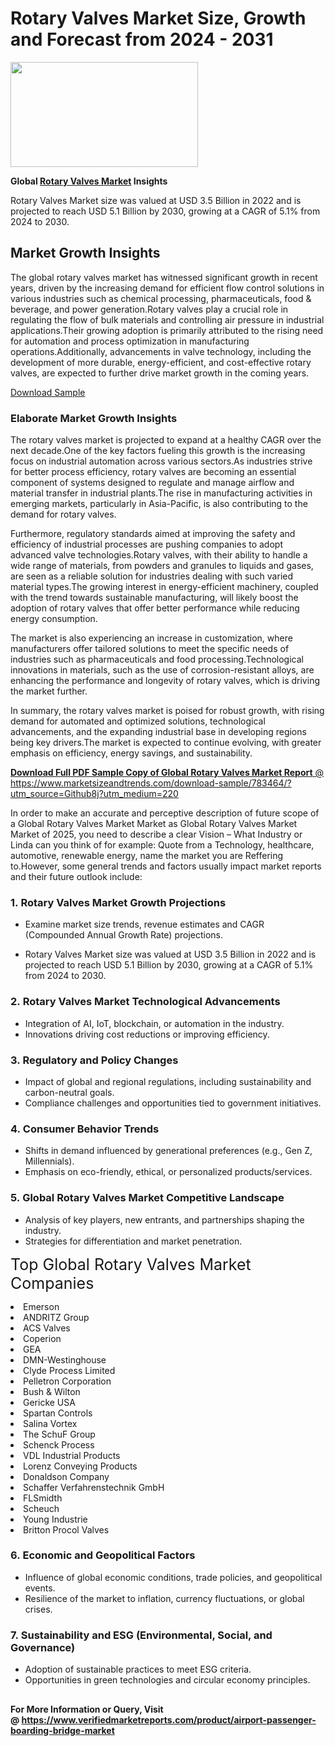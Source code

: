 <H1>Rotary Valves Market Size, Growth and Forecast from 2024 - 2031</H1><img class="aligncenter size-medium wp-image-584254" src="https://thirdeyenews.in/wp-content/uploads/2024/09/Global-Market-Research-300x168.jpeg" alt="" width="300" height="168" /><p><strong>Global&nbsp;<a href="https://www.marketsizeandtrends.com/download-sample/783464/?utm_source=Github8j?utm_medium=220">Rotary Valves Market</a> Insights</strong></p><p>Rotary Valves Market size was valued at USD 3.5 Billion in 2022 and is projected to reach USD 5.1 Billion by 2030, growing at a CAGR of 5.1% from 2024 to 2030.</p><p><h2>Market Growth Insights</h2> <p>The global rotary valves market has witnessed significant growth in recent years, driven by the increasing demand for efficient flow control solutions in various industries such as chemical processing, pharmaceuticals, food & beverage, and power generation.Rotary valves play a crucial role in regulating the flow of bulk materials and controlling air pressure in industrial applications.Their growing adoption is primarily attributed to the rising need for automation and process optimization in manufacturing operations.Additionally, advancements in valve technology, including the development of more durable, energy-efficient, and cost-effective rotary valves, are expected to further drive market growth in the coming years.</p> <p><a href="#">Download Sample</a></p> <h3>Elaborate Market Growth Insights</h3> <p>The rotary valves market is projected to expand at a healthy CAGR over the next decade.One of the key factors fueling this growth is the increasing focus on industrial automation across various sectors.As industries strive for better process efficiency, rotary valves are becoming an essential component of systems designed to regulate and manage airflow and material transfer in industrial plants.The rise in manufacturing activities in emerging markets, particularly in Asia-Pacific, is also contributing to the demand for rotary valves.</p> <p>Furthermore, regulatory standards aimed at improving the safety and efficiency of industrial processes are pushing companies to adopt advanced valve technologies.Rotary valves, with their ability to handle a wide range of materials, from powders and granules to liquids and gases, are seen as a reliable solution for industries dealing with such varied material types.The growing interest in energy-efficient machinery, coupled with the trend towards sustainable manufacturing, will likely boost the adoption of rotary valves that offer better performance while reducing energy consumption.</p> <p>The market is also experiencing an increase in customization, where manufacturers offer tailored solutions to meet the specific needs of industries such as pharmaceuticals and food processing.Technological innovations in materials, such as the use of corrosion-resistant alloys, are enhancing the performance and longevity of rotary valves, which is driving the market further.</p> <p>In summary, the rotary valves market is poised for robust growth, with rising demand for automated and optimized solutions, technological advancements, and the expanding industrial base in developing regions being key drivers.The market is expected to continue evolving, with greater emphasis on efficiency, energy savings, and sustainability.</p> <p><a href="#"></p><p><span class=""><strong>Download Full PDF Sample Copy of Global Rotary Valves Market Report</strong> @ <a href="https://www.marketsizeandtrends.com/download-sample/783464/?utm_source=Github8j?utm_medium=220" target="_blank">https://www.marketsizeandtrends.com/download-sample/783464/?utm_source=Github8j?utm_medium=220</a></span></p><p>In order to make an accurate and perceptive description of future scope of a Global&nbsp;Rotary Valves Market Market as Global&nbsp;Rotary Valves Market Market of 2025, you need to describe a clear Vision &ndash; What Industry or Linda can you think of for example: Quote from a Technology, healthcare, automotive, renewable energy, name the market you are Reffering to.However, some general trends and factors usually impact market reports and their future outlook include:</p><h3>1.&nbsp;<strong>Rotary Valves Market Growth Projections</strong></h3><ul><li>Examine market size trends, revenue estimates and CAGR (Compounded Annual Growth Rate) projections.</li><li><p>Rotary Valves Market size was valued at USD 3.5 Billion in 2022 and is projected to reach USD 5.1 Billion by 2030, growing at a CAGR of 5.1% from 2024 to 2030.</p></li></ul><h3>2.&nbsp;<strong>Rotary Valves Market Technological Advancements</strong></h3><ul><li>Integration of AI, IoT, blockchain, or automation in the industry.</li><li>Innovations driving cost reductions or improving efficiency.</li></ul><h3>3.&nbsp;<strong>Regulatory and Policy Changes</strong></h3><ul><li>Impact of global and regional regulations, including sustainability and carbon-neutral goals.</li><li>Compliance challenges and opportunities tied to government initiatives.</li></ul><h3>4.&nbsp;<strong>Consumer Behavior Trends</strong></h3><ul><li>Shifts in demand influenced by generational preferences (e.g., Gen Z, Millennials).</li><li>Emphasis on eco-friendly, ethical, or personalized products/services.</li></ul><h3>5.&nbsp;<strong>Global Rotary Valves Market Competitive Landscape</strong></h3><ul><li>Analysis of key players, new entrants, and partnerships shaping the industry.</li><li>Strategies for differentiation and market penetration.</li></ul><p data-pm-slice="1 1 []"><span style="color: inherit; font-family: inherit; font-size: 25px;">Top Global Rotary Valves Market Companies</span></p><div class="" data-test-id=""><p><li>Emerson</li><li> ANDRITZ Group</li><li> ACS Valves</li><li> Coperion</li><li> GEA</li><li> DMN-Westinghouse</li><li> Clyde Process Limited</li><li> Pelletron Corporation</li><li> Bush & Wilton</li><li> Gericke USA</li><li> Spartan Controls</li><li> Salina Vortex</li><li> The SchuF Group</li><li> Schenck Process</li><li> VDL Industrial Products</li><li> Lorenz Conveying Products</li><li> Donaldson Company</li><li> Schaffer Verfahrenstechnik GmbH</li><li> FLSmidth</li><li> Scheuch</li><li> Young Industrie</li><li> Britton Procol Valves</li></p></div><h3>6.&nbsp;<strong>Economic and Geopolitical Factors</strong></h3><ul><li>Influence of global economic conditions, trade policies, and geopolitical events.</li><li>Resilience of the market to inflation, currency fluctuations, or global crises.</li></ul><h3>7.&nbsp;<strong>Sustainability and ESG (Environmental, Social, and Governance)</strong></h3><ul><li>Adoption of sustainable practices to meet ESG criteria.</li><li>Opportunities in green technologies and circular economy principles.</li></ul><h2><strong style="font-size: 14px;">For More Information or Query, Visit @&nbsp;</strong><a style="background-color: #ffffff; font-size: 14px;" href="https://www.marketsizeandtrends.com/report/rotary-valves-market/" target="_blank">https://www.verifiedmarketreports.com/product/airport-passenger-boarding-bridge-market</a></h2>